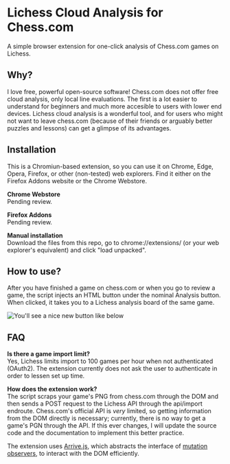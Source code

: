 # Lichess Cloud Analysis for Chess.com
A simple browser extension for one-click analysis of Chess.com games on Lichess.

## Why?
I love free, powerful open-source software! Chess.com does not offer free cloud analysis, only local line evaluations. The first is a lot easier to understand for beginners and much more accesible to users with lower end devices. Lichess cloud analysis is a wonderful tool, and for users who might not want to leave chess.com (because of their friends or arguably better puzzles and lessons) can get a glimpse of its advantages.

## Installation
This is a Chromiun-based extension, so you can use it on Chrome, Edge, Opera, Firefox, or other (non-tested) web explorers. Find it either on the Firefox Addons website or the Chrome Webstore.

**Chrome Webstore**  
Pending review.

**Firefox Addons**  
Pending review.

**Manual installation**  
Download the files from this repo, go to chrome://extensions/ (or your web explorer's equivalent) and click "load unpacked".

## How to use?
After you have finished a game on chess.com or when you go to review a game, the script injects an HTML button under the nominal Analysis button. When clicked, it takes you to a Lichess analysis board of the same game.

![You'll see a nice new button like below](https://github.com/califernication/lichessAnalysis/blob/main/screenshots/newButtonGif.gif)

## FAQ

**Is there a game import limit?**  
Yes, Lichess limits import to 100 games per hour when not authenticated (OAuth2). The extension currently does not ask the user to authenticate in order to lessen set up time.

**How does the extension work?**  
The script scraps your game's PNG from chess.com through the DOM and then sends a POST request to the Lichess API through the api/import endroute. Chess.com's official API is _very_ limited, so getting information from the DOM directly is necessary; currently, there is no way to get a game's PGN through the API. If this ever changes, I will update the source code and the documentation to implement this better practice.

The extension uses [Arrive.js](https://github.com/uzairfarooq/arrive), which abstracts the interface of [mutation observers](https://developer.mozilla.org/en-US/docs/Web/API/MutationObserver), to interact with the DOM efficiently.

